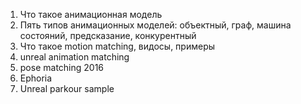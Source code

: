 1. Что такое анимационная модель
2. Пять типов анимационных моделей: объектный, граф, машина состояний, предсказание, конкурентный
3. Что такое motion matching, видосы, примеры
4. unreal animation matching
5. pose matching 2016
6. Ephoria
7. Unreal parkour sample
